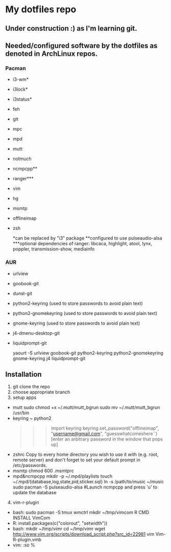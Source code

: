 # My dotfiles repo

Under construction :) as I'm learning git.
------------------------------------------

## Needed/configured software by the dotfiles as denoted in ArchLinux repos.
### Pacman
+ i3-wm*
+ i3lock*
+ i3status*
+ feh
+ git
+ mpc
+ mpd
+ mutt
+ notmuch
+ ncmpcpp**
+ ranger***
+ vim
+ hg
+ msmtp
+ offlineimap
+ zsh

	*can be replaced by "i3" package
	**configured to use pulseaudio-alsa
	***optional dependencies of ranger: libcaca, highlight, atool,
	lynx, poppler, transmission-show, mediainfo

### AUR
+ urlview
+ goobook-git
+ dunst-git
+ python2-keyring (used to store passwords to avoid plain text)
+ python2-gnomekeyring (used to store passwords to avoid plain text)
+ gnome-keyring (used to store passwords to avoid plain text)
+ j4-dmenu-desktop-git
+ liquidprompt-git

	yaourt -S urlview goobook-git python2-keyring python2-gnomekeyring gnome-keyring j4 liquidprompt-git

## Installation
1. git clone the repo
2. choose appropriate branch
3. setup apps

- mutt
	sudo chmod +x ~/.mutt/mutt_bgrun
	sudo mv ~/.mutt/mutt_bgrun /usr/bin
- keyring
	~ python2
	>>> import keyring
	>>> keyring.set_password("offlineimap", "username@gmail.com", "guesswhatcomeshere¨)
	[enter an arbitrary password in the window that pops up]
- zshrc
	Copy to every home directory you wish to use it with (e.g. root, remote
	server) and don't forget to set your default prompt in /etc/passwords.
- msmtp
	chmod 600 .msmtprc
- mpd&ncmpcpp
	mkdir -p ~/.mpd/playlists
	touch ~/.mpd/{database,log,state,pid,sticker.sql}
	ln -s /path/to/music ~/music
	sudo pacman -S pulseaudio-alsa
	#Launch ncmpcpp and press 'u' to update the database

4. vim-r-plugin

- bash:
	sudo pacman -S tmux wmctrl
	mkdir ~/tmp/vimcom
	R CMD INSTALL VimCom
- R: install.packages(c("colorout", "setwidth"))
- bash:
	mkdir ~/tmp/vimr
	cd ~/tmp/vimr
	wget http://www.vim.org/scripts/download_script.php?src_id=22981
	vim Vim-R-plugin.vmb
- vim:
	:so %
	<hit space as needed>

